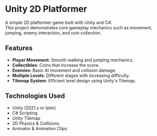 # Unity 2D Platformer

A simple 2D platformer game built with Unity and C#.  
This project demonstrates core gameplay mechanics such as movement, jumping, enemy interaction, and coin collection.

## Features
- **Player Movement**: Smooth walking and jumping mechanics.
- **Collectibles**: Coins that increase the score.
- **Enemies**: Basic AI movement and collision damage.
- **Multiple Levels**: Different stages with increasing difficulty.
- **Tilemap System**: Efficient level design using Unity's Tilemap.

## Technologies Used
- Unity (2021.x or later)
- C# Scripting
- Unity Tilemap
- 2D Physics & Collisions
- Animator & Animation Clips
